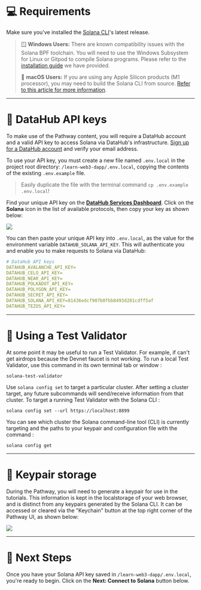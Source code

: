 # 💻 Requirements

Make sure you've installed the [Solana CLI](https://docs.solana.com/cli/install-solana-cli-tools)'s latest release.

> 🪟 **Windows Users:** There are known compatibility issues with the Solana BPF toolchain. You will need to use the Windows Subsystem for Linux or Gitpod to compile Solana programs. Please refer to the [installation guide](https://docs.figment.io/network-documentation/extra-guides/solana-setup-for-windows) we have provided.
>
> 🍎 **macOS Users:** If you are using any Apple Silicon products (M1 processor), you may need to build the Solana CLI from source. [Refer to this article for more information](https://dev.to/codenjobs/how-to-make-solana-test-validator-work-with-a-macbook-with-m1-chip-5emd).

---

# 🧩 DataHub API keys

To make use of the Pathway content, you will require a DataHub account and a valid API key to access Solana via DataHub's infrastructure. [Sign up for a DataHub account](https://auth.figment.io/sign_up) and verify your email address.

To use your API key, you must create a new file named `.env.local` in the project root directory: `/learn-web3-dapp/.env.local`, copying the contents of the existing `.env.example` file.

> Easily duplicate the file with the terminal command `cp .env.example .env.local`!

Find your unique API key on the [**DataHub Services Dashboard**](https://datahub.figment.io/). Click on the **Solana** icon in the list of available protocols, then copy your key as shown below:

![](https://raw.githubusercontent.com/figment-networks/learn-web3-dapp/main/markdown/__images__/solana/solana-setup-00.gif)

You can then paste your unique API key into `.env.local`, as the value for the environment variable `DATAHUB_SOLANA_API_KEY`. This will authenticate you and enable you to make requests to Solana via DataHub:

```yaml
# DataHub API keys
DATAHUB_AVALANCHE_API_KEY=
DATAHUB_CELO_API_KEY=
DATAHUB_NEAR_API_KEY=
DATAHUB_POLKADOT_API_KEY=
DATAHUB_POLYGON_API_KEY=
DATAHUB_SECRET_API_KEY=
DATAHUB_SOLANA_API_KEY=81436edcf907b0fbb8493d281cdff5af
DATAHUB_TEZOS_API_KEY=
```

---

# 🤖 Using a Test Validator

At some point it may be useful to run a Test Validator. For example, if can't get airdrops because the Devnet faucet is not working. To run a local Test Validator, use this command in its own terminal tab or window :

```text
solana-test-validator
```

Use `solana config set` to target a particular cluster. After setting a cluster target, any future subcommands will send/receive information from that cluster. To target a running Test Validator with the Solana CLI :

```text
solana config set --url https://localhost:8899
```

You can see which cluster the Solana command-line tool (CLI) is currently targeting and the paths to your keypair and configuration file with the command :

```text
solana config get
```

---

# 🔐 Keypair storage

During the Pathway, you will need to generate a keypair for use in the tutorials. This information is kept in the localstorage of your web browser, and is distinct from any keypairs generated by the Solana CLI. It can be accessed or cleared via the "Keychain" button at the top right corner of the Pathway UI, as shown below:

![](https://raw.githubusercontent.com/figment-networks/learn-web3-dapp/main/markdown/__images__/solana/solana-setup-02.png)

---

# 👣 Next Steps

Once you have your Solana API key saved in `/learn-web3-dapp/.env.local`, you're ready to begin.
Click on the **Next: Connect to Solana** button below.
